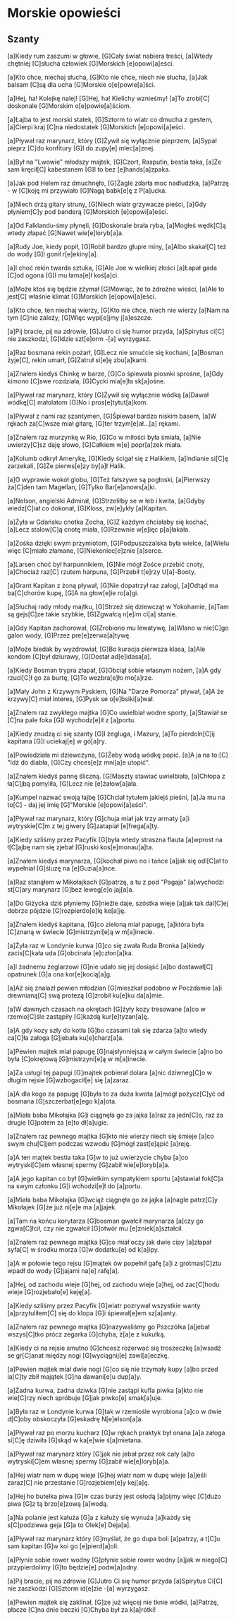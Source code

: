 # Morskie opowieści
## Szanty


[a]Kiedy rum zaszumi w głowie,
[G]Cały świat nabiera treści,
[a]Wtedy chętniej [C]słucha człowiek
[G]Morskich [e]opowi[a]eści.

[a]Kto chce, niechaj słucha,
[G]Kto nie chce, niech nie słucha,
[a]Jak balsam [C]są dla ucha
[G]Morskie o[e]powie[a]ści.

[a]Hej, ha! Kolejkę nalej!
[G]Hej, ha! Kielichy wznieśmy!
[a]To zrobi[C] doskonale
[G]Morskim o[e]powie[a]ściom.

[a]Łajba to jest morski statek,
[G]Sztorm to wiatr co dmucha z gestem,
[a]Cierpi kraj [C]na niedostatek
[G]Morskich [e]opowi[a]eści.

[a]Pływał raz marynarz, który
[G]Żywił się wyłącznie pieprzem,
[a]Sypał pieprz [C]do konfitury
[G]I do zupy[e] mlec[a]znej.

[a]Był na "Lwowie" młodszy majtek,
[G]Czort, Rasputin, bestia taka,
[a]Że sam kręcił[C] kabestanem
[G]I to bez [e]hands[a]zpaka.

[a]Jak pod Helem raz dmuchnęło,
[G]Żagle zdarła moc nadludzka,
[a]Patrzę - w [C]koję mi przywiało
[G]Nagą babk[e]ę z P[a]ucka.

[a]Niech drżą gitary struny,
[G]Niech wiatr grzywacze pieści,
[a]Gdy płyniem[C]y pod banderą
[G]Morskich [e]opowi[a]eści.

[a]Od Falklandu-śmy płynęli,
[G]Doskonale brała ryba,
[a]Mogłeś wędk[C]ą wtedy złapać
[G]Nawet wie[e]loryb[a]a.

[a]Rudy Joe, kiedy popił,
[G]Robił bardzo głupie miny,
[a]Albo skakał[C] też do wody
[G]I gonił r[e]ekiny[a].

[a]I choć rekin twarda sztuka,
[G]Ale Joe w wielkiej złości
[a]Łapał gada [C]od ogona
[G]I mu łama[e]ł koś[a]ci.

[a]Może ktoś się będzie zżymał
[G]Mówiąc, że to zdrożne wieści,
[a]Ale to jest[C] właśnie klimat
[G]Morskich [e]opowi[a]eści.

[a]Kto chce, ten niechaj wierzy,
[G]Kto nie chce, niech nie wierzy
[a]Nam na tym [C]nie zależy,
[G]Więc wypi[e]jmy j[a]eszcze.

[a]Pij bracie, pij na zdrowie,
[G]Jutro ci się humor przyda,
[a]Spirytus ci[C] nie zaszkodzi,
[G]Idzie szt[e]orm -[a] wyrzygasz.

[a]Raz bosmana rekin pożarł,
[G]Lecz nie smućcie się kochani,
[a]Bosman żyje[C], rekin umarł,
[G]Zatruł si[e]ę zbu[a]kami.

[a]Znałem kiedyś Chinkę w barze,
[G]Co śpiewała piosnki sprośne,
[a]Gdy kimono [C]swe rozdziała,
[G]Cycki mia[e]ła sk[a]ośne.

[a]Pływał raz marynarz, który
[G]Żywił się wyłącznie wódką
[a]Dawał wódkę[C] małolatom
[G]No i pros[e]tytut[a]kom.

[a]Pływał z nami raz szantymen,
[G]Śpiewał bardzo niskim basem,
[a]W rękach za[C]wsze miał gitarę,
[G]ter trzym[e]ał...[a] rękami.

[a]Znałem raz murzynkę w Rio,
[G]Co w miłości była śmiała,
[a]Nie uwierzy[C]sz daję słowo,
[G]Całkiem w[e] popr[a]zek miała.

[a]Kolumb odkrył Amerykę,
[G]Kiedy ścigał się z Halikiem,
[a]Indianie si[C]ę zarzekali,
[G]Że pierws[e]zy by[a]ł Halik.

[a]O wyprawie wokół globu,
[G]Też fałszywe są pogłoski,
[a]Pierwszy ża[C]den tam Magellan,
[G]Tylko Bar[e]anows[a]ki.

[a]Nelson, angielski Admirał,
[G]Strzeliłby se w łeb i kwita,
[a]Gdyby wiedz[C]iał co dokonał,
[G]Kloss, zw[e]ykły [a]Kapitan.

[a]Żyła w Gdańsku cnotka Zocha,
[G]Z każdym chciałaby się kochać,
[a]Lecz stalow[C]ą cnotę miała,
[G]Rzewnie w[e]ięc p[a]łakała.

[a]Zośka dzięki swym przymiotom,
[G]Podpuszczalska była wielce,
[a]Wielu więc [C]miało złamane,
[G]Niekoniec[e]znie [a]serce.

[a]Larsen choć był harpunnikiem,
[G]Nie mógł Zośce przebić cnoty,
[a]Chociaż raz[C] rzutem harpuna,
[G]Przebił t[e]rzy U[a]-Booty.

[a]Grant Kapitan z żoną pływał,
[G]Nie dopatrzył raz załogi,
[a]Odtąd ma ba[C]chorów kupę,
[G]A na głow[e]ie ro[a]gi.

[a]Słuchaj rady młody majtku,
[G]Strzeż się dziewcząt w Yokohamie,
[a]Tam są gejs[C]ze takie szybkie,
[G]Zgwałcą n[e]im ci[a] stanie.

[a]Gdy Kapitan zachorował,
[G]Zrobiono mu lewatywę,
[a]Wlano w nie[C]go galon wody,
[G]Przez pre[e]zerwa[a]tywę.

[a]Może biedak by wyzdrowiał,
[G]Bo kuracja pierwsza klasa,
[a]Ale kondom [C]był dziurawy,
[G]Dostał ad[e]idasa[a].

[a]Kiedy Bosman trypra złapał,
[G]Obciął sobie własnym nożem,
[a]A gdy rzuci[C]ł go za burtę,
[G]To wezbra[e]ło mo[a]rze.

[a]Mały John z Krzywym Pyskiem,
[G]Na "Darze Pomorza" pływał,
[a]A że krzywy[C] miał interes,
[G]Pysk se o[e]bsiki[a]wał.

[a]Znałem raz zwykłego majtka
[G]Co uwielbiał wodne sporty,
[a]Stawiał se [C]na pale foka
[G]I wychodz[e]ił z [a]portu.

[a]Kiedy znudzą ci się szanty
[G]I żegluga, i Mazury,
[a]To pierdoln[C]ij kapitana
[G]I uciekaj[e] w gó[a]ry.

[a]Powiedziała mi dziewczyna,
[G]Żeby wodą wódkę popić.
[a]A ja na to:[C] "Idź do diabła,
[G]Czy chces[e]z mni[a]e utopić".

[a]Znałem kiedyś pannę śliczną.
[G]Maszty stawiać uwielbiała,
[a]Chłopa z ła[C]jbą pomyliła,
[G]Lecz nie [e]żałow[a]ała.

[a]Kumpel nazwać swoją łajbę
[G]Chciał tytułem jakiejś pieśni,
[a]Ja mu na to[C] - daj jej imię
[G]"Morskie [e]opowi[a]eści".

[a]Pływał raz marynarz, który
[G]chuja miał jak trzy armaty
[a]i wytryskie[C]m z tej giwery
[G]zatapiał [e]frega[a]ty.

[a]Kiedy szliśmy przez Pacyfik
[G]była wtedy straszna flauta
[a]wprost na ł[C]ajbę nam się zjebał
[G]ruski kos[e]monau[a]ta.

[a]Znałem kiedyś marynarza,
[G]kochał piwo no i tańce
[a]jak się odl[C]ał to wypełniał
[G]śluzę na [e]Guzia[a]nce.

[a]Raz stanąłem w Mikołajkach
[G]patrzę, a tu z pod "Pagaja"
[a]wychodzi st[C]ary marynarz
[G]bez leweg[e]o jaj[a]a.

[a]Do Giżycka dziś płyniemy
[G]nieźle daje, szóstka wieje
[a]jak tak dal[C]ej dobrze pójdzie
[G]rozpierdo[e]lę ke[a]ję.

[a]Znałem kiedyś kapitana,
[G]co zieloną miał papugę,
[a]która była [C]znaną w świecie
[G]mistrzyni[e]ą w m[a]inecie.

[a]Żyła raz w Londynie kurwa
[G]co się zwała Ruda Bronka
[a]kiedy zacis[C]kała uda
[G]obcinała [e]człon[a]ka.

[a]I żadnemu żeglarzowi
[G]nie udało się jej dosiąść
[a]bo dostawał[C] opatrunek
[G]a ona kor[e]kocią[a]g.

[a]Aż się znalazł pewien młodzian
[G]mieszkał podobno w Poczdamie
[a]i drewnianą[C] swą protezą
[G]zrobił ku[e]ku da[a]mie.

[a]W dawnych czasach na okrętach
[G]żyły kozy tresowane
[a]co w rzemio[C]śle zastąpiły
[G]każdą kur[e]tyzan[a]ę.

[a]A gdy kozy szły do kotła
[G]bo czasami tak się zdarza
[a]to wtedy ca[C]ła załoga
[G]jebała ku[e]charz[a]a.

[a]Pewien majtek miał papugę
[G]najsłynniejszą w całym świecie
[a]no bo była [C]okrętową
[G]mistrzyni[e]ą w m[a]inecie.

[a]Za usługi tej papugi
[G]majtek pobierał dolara
[a]nic dziwneg[C]o w długim rejsie
[G]wzbogacił[e] się [a]zaraz.

[a]A dla kogo za papugę
[G]była to za duża kwota
[a]mógł pożycz[C]yć od bosmana
[G]szczerbat[e]ego k[a]ota.

[a]Miała baba Mikołajka
[G]i ciągnęła go za jajka
[a]raz za jedn[C]o, raz za drugie
[G]potem za [e]to dł[a]ugie.

[a]Znałem raz pewnego majtka
[G]kto nie wierzy niech się śmieje
[a]co swym chu[C]jem podczas wzwodu
[G]mógł zast[e]ąpić [a]reję.

[a]A ten majtek bestia taka
[G]w to już uwierzycie chyba
[a]co wytryski[C]em własnej spermy
[G]zabił wie[e]loryb[a]a.

[a]A jego kapitan co był
[G]wielkim sympatykiem sportu
[a]stawiał fok[C]a na swym członku
[G]i wchodzi[e]ł do [a]portu.

[a]Miała baba Mikołajka
[G]wciąż ciągnęła go za jajka
[a]nagle patrz[C]y Mikołajek
[G]że już ni[e]e ma [a]jajek.

[a]Tam na końcu korytarza
[G]bosman gwałcił marynarza
[a]czy go zgwa[C]łcił, czy nie zgwałcił
[G]otwór mu [e]zniek[a]ształcił.

[a]Znałem raz pewnego majtka
[G]co miał oczy jak dwie cipy
[a]złapał syfa[C] w środku morza
[G]w dodatku[e] od k[a]ipy.

[a]A w połowie tego rejsu
[G]majtek ów popełnił gafę
[a]i z grotmas[C]ztu wpadł do wody
[G]jajami na[e] rafę[a].

[a]Hej, od zachodu wieje
[G]hej, od zachodu wieje
[a]hej, od zac[C]hodu wieje
[G]rozjebało[e] keję[a].

[a]Kiedy szliśmy przez Pacyfik
[G]wiatr pozrywał wszystkie wanty
[a]przytuliłem[C] się do klopa
[G]i śpiewał[e]em sz[a]anty.

[a]Znałem raz pewnego majtka
[G]nazywaliśmy go Pszczółka
[a]jebał wszys[C]tko prócz zegarka
[G]chyba, ż[a]e z kukułką.

[a]Kiedy ci na rejsie smutno
[G]chcesz rozerwać się troszeczkę
[a]wsadź se gr[C]anat między nogi
[G]wyciągnij[e] zawl[a]eczkę.

[a]Pewien majtek miał dwie nogi
[G]co się nie trzymały kupy
[a]bo przed la[C]ty zbił majątek
[G]na dawani[e]u dup[a]y.

[a]Żadna kurwa, żadna dziwka
[G]nie zastąpi kufla piwka
[a]kto nie wie[C]rzy niech spróbuje
[G]jak piwko[e] smak[a]uje.

[a]Była raz w Londynie kurwa
[G]tak w rzemiośle wyrobiona
[a]co w dwie d[C]oby obskoczyła
[G]eskadrę N[e]elson[a]a.

[a]Pływał raz po morzu kucharz
[G]w rękach praktyk był onana
[a]a załoga si[C]ę dziwiła
[G]skąd w ka[e]wie ś[a]mietana.

[a]Pływał raz marynarz który
[G]jak nie jebał przez rok cały
[a]to wytryski[C]em własnej spermy
[G]zabił wie[e]loryb[a]a.

[a]Hej wiatr nam w dupę wieje
[G]hej wiatr nam w dupę wieje
[a]jeśli zaraz[C] nie przestanie
[G]rozjebiem[e]y kej[a]ę.

[a]Hej ho butelka piwa
[G]w czas burzy jest osłodą
[a]pijmy więc [C]dużo piwa
[G]z tą brzo[e]zową [a]wodą.

[a]Na polanie jest kałuża
[G]a z kałuży się wynuża
[a]każdy się s[C]podziewa geja
[G]a to Olek[e] Deja[a].

[a]Pływał raz marynarz który
[G]myślał, że go dupa boli
[a]patrzy, a t[C]u sam kapitan
[G]w koi go [e]pierd[a]oli.

[a]Płynie sobie rower wodny
[G]płynie sobie rower wodny
[a]jak w niego[C] przypierdolimy
[G]to będzie[e] podw[a]odny.

[a]Pij bracie, pij na zdrowie
[G]Jutro Ci się humor przyda
[a]Spirytus Ci[C] nie zaszkodzi
[G]Sztorm id[e]zie -[a] wyrzygasz.

[a]Pewien majtek się zaklinał,
[G]ze już więcej nie tknie wódki,
[a]Patrzę, płacze [C]na dnie beczki
[G]Chyba był za k[a]rótki!